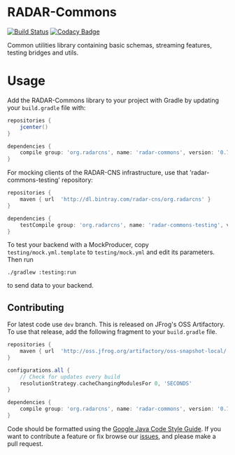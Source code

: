 # RADAR-Commons
[![Build Status](https://travis-ci.org/RADAR-CNS/radar-commons.svg?branch=master)](https://travis-ci.org/RADAR-CNS/radar-commons)
[![Codacy Badge](https://api.codacy.com/project/badge/Grade/9fe7a419c83e4798af671e468c7e91cf)](https://www.codacy.com/app/RADAR-CNS/RADAR-Commons?utm_source=github.com&amp;utm_medium=referral&amp;utm_content=RADAR-CNS/RADAR-Commons&amp;utm_campaign=Badge_Grade)

Common utilities library containing basic schemas, streaming features, testing bridges and utils.

# Usage

Add the RADAR-Commons library to your project with Gradle by updating your `build.gradle` file with:

```gradle
repositories {
    jcenter()
}

dependencies {
    compile group: 'org.radarcns', name: 'radar-commons', version: '0.7'
}
```

For mocking clients of the RADAR-CNS infrastructure, use that 'radar-commons-testing' repository:

```gradle
repositories {
    maven { url  'http://dl.bintray.com/radar-cns/org.radarcns' }
}

dependencies {
    testCompile group: 'org.radarcns', name: 'radar-commons-testing', version: '0.7'
}
```

To test your backend with a MockProducer, copy `testing/mock.yml.template` to `testing/mock.yml` and edit its parameters. Then run
```
./gradlew :testing:run
```
to send data to your backend.

## Contributing

For latest code use `dev` branch. This is released on JFrog's OSS Artifactory. To use that release, add the following fragment to your `build.gradle` file.

```gradle
repositories {
    maven { url  'http://oss.jfrog.org/artifactory/oss-snapshot-local/' }
}

configurations.all {
    // Check for updates every build
    resolutionStrategy.cacheChangingModulesFor 0, 'SECONDS'
}

dependencies {
    compile group: 'org.radarcns', name: 'radar-commons', version: '0.7.1-SNAPSHOT', changing: true
}
```

Code should be formatted using the [Google Java Code Style Guide](https://google.github.io/styleguide/javaguide.html).
If you want to contribute a feature or fix browse our [issues](https://github.com/RADAR-CNS/RADAR-Commons/issues), and please make a pull request.
